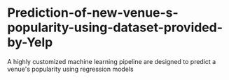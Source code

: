 # Prediction-of-new-venue-s-popularity-using-dataset-provided-by-Yelp
A highly customized machine learning pipeline are designed to predict a venue's popularity using regression models
